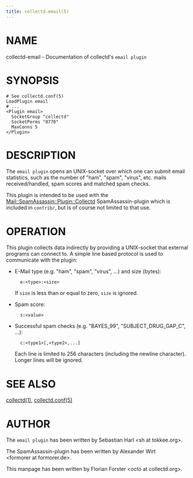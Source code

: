 ```yaml
---
title: collectd-email(5)
---
```

# NAME

collectd-email - Documentation of collectd's `email plugin`

# SYNOPSIS

    # See collectd.conf(5)
    LoadPlugin email
    # ...
    <Plugin email>
      SocketGroup "collectd"
      SocketPerms "0770"
      MaxConns 5
    </Plugin>

# DESCRIPTION

The `email plugin` opens an UNIX-socket over which one can submit email
statistics, such as the number of "ham", "spam", "virus", etc. mails
received/handled, spam scores and matched spam checks.

This plugin is intended to be used with the
[Mail::SpamAssassin::Plugin::Collectd](https://metacpan.org/pod/Mail::SpamAssassin::Plugin::Collectd) SpamAssassin-plugin which is included
in `contrib/`, but is of course not limited to that use.

# OPERATION

This plugin collects data indirectly by providing a UNIX-socket that external
programs can connect to. A simple line based protocol is used to communicate
with the plugin:

- E-Mail type (e.g. "ham", "spam", "virus", ...) and size (bytes):

        e:<type>:<size>

    If `size` is less than or equal to zero, `size` is ignored.

- Spam score:

        s:<value>

- Successful spam checks (e.g. "BAYES\_99", "SUBJECT\_DRUG\_GAP\_C", ...):

        c:<type1>[,<type2>,...]

    Each line is limited to 256 characters (including the newline character). 
    Longer lines will be ignored.

# SEE ALSO

[collectd(1)](./collectd.md),
[collectd.conf(5)](./collectd.conf.md)

# AUTHOR

The `email plugin` has been written by Sebastian Harl &lt;sh at tokkee.org>.

The SpamAssassin-plugin has been written by Alexander Wirt &lt;formorer at formorer.de>.

This manpage has been written by Florian Forster &lt;octo at collectd.org>.
